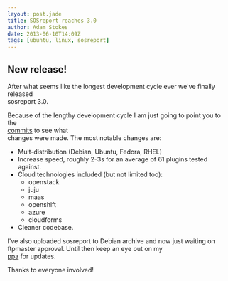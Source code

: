 ```yaml
---
layout: post.jade
title: SOSreport reaches 3.0
author: Adam Stokes
date: 2013-06-10T14:09Z
tags: [ubuntu, linux, sosreport]
---
```

<h2 id=&#34;newrelease&#34;>New release!</h2>
<p>After what seems like the longest development cycle ever we&#39;ve finally released<br />
sosreport 3.0.</p>
<p>Because of the lengthy development cycle I am just going to point you to the<br />
<a href=&#34;https://github.com/sosreport/sosreport/commits/master&#34;>commits</a> to see what<br />
changes were made. The most notable changes are:</p>
<ul>
<li>Mult-distribution (Debian, Ubuntu, Fedora, RHEL)</li>
<li>Increase speed, roughly 2-3s for an average of 61 plugins tested against.</li>
<li>Cloud technologies included (but not limited too):
<ul>
<li>openstack</li>
<li>juju</li>
<li>maas</li>
<li>openshift</li>
<li>azure</li>
<li>cloudforms</li>
</ul>
</li>
<li>Cleaner codebase.</li>
</ul>
<p>I&#39;ve also uploaded sosreport to Debian archive and now just waiting on<br />
ftpmaster approval. Until then keep an eye out on my<br />
<a href=&#34;https://launchpad.net/~debugmonkeys/+archive/sosreport&#34;>ppa</a> for updates.</p>
<p>Thanks to everyone involved!</p>

